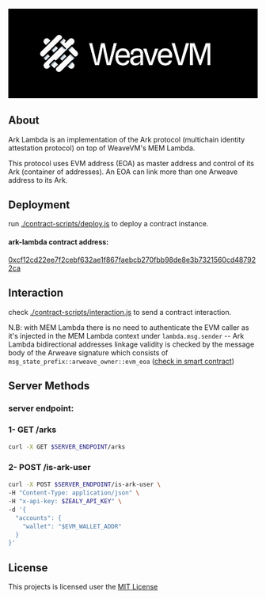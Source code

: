 <p align="center">
  <a href="https://wvm.dev">
    <img src="https://raw.githubusercontent.com/weaveVM/.github/main/profile/bg.png">
  </a>
</p>

## About
Ark Lambda is an implementation of the Ark protocol (multichain identity attestation protocol) on top of WeaveVM's MEM Lambda.

This protocol uses EVM address (EOA) as master address and control of its Ark (container of addresses). An EOA can link more than one Arweave address to its Ark.

## Deployment

run [./contract-scripts/deploy.js](./contract-scripts/deploy.js) to deploy a contract instance.

#### ark-lambda contract address: 

[0xcf12cd22ee7f2cebf632ae1f867faebcb270fbb98de8e3b7321560cd487922ca](https://lambda.pink/state/0xcf12cd22ee7f2cebf632ae1f867faebcb270fbb98de8e3b7321560cd487922ca)

## Interaction

check [./contract-scripts/interaction.js](./contract-scripts/interaction.js) to send a contract interaction.

N.B: with MEM Lambda there is no need to authenticate the EVM caller as it's injected in the MEM Lambda context under `lambda.msg.sender` -- Ark Lambda bidirectional addresses linkage validity is checked by the message body of the Arweave signature which consists of `msg_state_prefix::arweave_owner::evm_eoa` ([check in smart contract](./contract/ark.js#59))

## Server Methods

### server endpoint: 

### 1- GET /arks

```bash
curl -X GET $SERVER_ENDPOINT/arks
```

### 2- POST /is-ark-user

```bash
curl -X POST $SERVER_ENDPOINT/is-ark-user \
-H "Content-Type: application/json" \
-H "x-api-key: $ZEALY_API_KEY" \
-d '{
  "accounts": {
    "wallet": "$EVM_WALLET_ADDR"
  }
}'
```

## License
This projects is licensed user the [MIT License](./LICENSE)
